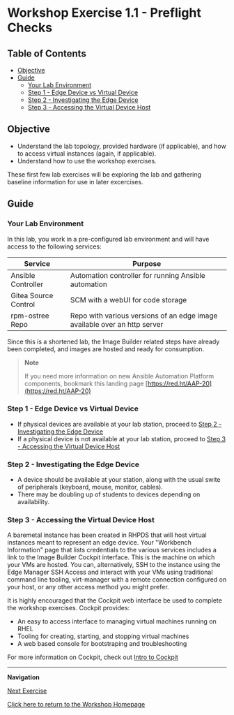 # Workshop Exercise 1.1 - Preflight Checks

## Table of Contents

* [Objective](#objective)
* [Guide](#guide)
   * [Your Lab Environment](#your-lab-environment)
   * [Step 1 - Edge Device vs Virtual Device](#step-1---edge-device-vs-virtual-device)
   * [Step 2 - Investigating the Edge Device](#step-2---investigating-the-edge-device)
   * [Step 3 - Accessing the Virtual Device Host](#step-3---accessing-the-virtual-device-host)

## Objective

* Understand the lab topology, provided hardware (if applicable), and how to access virtual instances (again, if applicable).
* Understand how to use the workshop exercises.

These first few lab exercises will be exploring the lab and gathering baseline information for use in later excercises.

## Guide

### Your Lab Environment

In this lab, you work in a pre-configured lab environment and will have access to the following services:

| Service | Purpose |
| --- | --- |
| Ansible Controller | Automation controller for running Ansible automation |
| Gitea Source Control | SCM with a webUI for code storage |
| rpm-ostree Repo | Repo with various versions of an edge image available over an http server |

Since this is a shortened lab, the Image Builder related steps have already been completed, and images are hosted and ready for consumption.

> **Note**
>
> If you need more information on new Ansible Automation Platform components, bookmark this landing page [https://red.ht/AAP-20](https://red.ht/AAP-20)

### Step 1 - Edge Device vs Virtual Device

- If physical devices are available at your lab station, proceed to [Step 2 - Investigating the Edge Device](#step-2---using-the-terminal)
- If a physical device is not available at your lab station, proceed to [Step 3 - Accessing the Virtual Device Host](#step-3---accessing-the-virtual-device-host)

### Step 2 - Investigating the Edge Device

- A device should be available at your station, along with the usual swite of peripherals (keyboard, mouse, monitor, cables).
- There may be doubling up of students to devices depending on availability.

### Step 3 - Accessing the Virtual Device Host

A baremetal instance has been created in RHPDS that will host virtual instances meant to represent an edge device. Your "Workbench Information" page that lists credentials to the various services includes a link to the Image Builder Cockpit interface. This is the machine on which your VMs are hosted. You can, alternatively, SSH to the instance using the Edge Manager SSH Access and interact with your VMs using traditional command line tooling, virt-manager with a remote connection configured on your host, or any other access method you might prefer.

It is highly encouraged that the Cockpit web interface be used to complete the workshop exercises. Cockpit provides:
- An easy to access interface to managing virtual machines running on RHEL
- Tooling for creating, starting, and stopping virtual machines
- A web based console for bootstraping and troubleshooting

For more information on Cockpit, check out [Intro to Cockpit](https://www.redhat.com/sysadmin/intro-cockpit)

---
**Navigation**

[Next Exercise](../1.2-controller-intro)

[Click here to return to the Workshop Homepage](../README.md)
